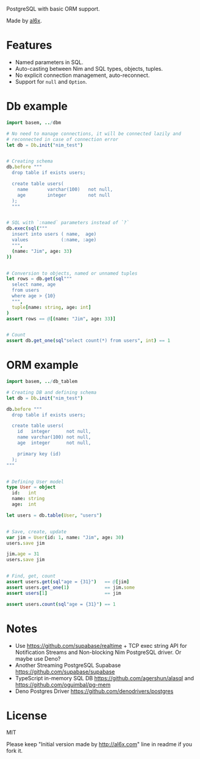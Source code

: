 PostgreSQL with basic ORM support.

Made by [al6x](http://al6x.com).

# Features

- Named parameters in SQL.
- Auto-casting between Nim and SQL types, objects, tuples.
- No explicit connection management, auto-reconnect.
- Support for `null` and `Option`.

# Db example

```Nim
import basem, ../dbm

# No need to manage connections, it will be connected lazily and
# reconnected in case of connection error
let db = Db.init("nim_test")


# Creating schema
db.before """
  drop table if exists users;

  create table users(
    name       varchar(100)   not null,
    age        integer        not null
  );
  """


# SQL with `:named` parameters instead of `?`
db.exec(sql("""
  insert into users ( name,  age)
  values            (:name, :age)
  """,
  (name: "Jim", age: 33)
))


# Conversion to objects, named or unnamed tuples
let rows = db.get(sql"""
  select name, age
  from users
  where age > {10}
  """,
  tuple[name: string, age: int]
)
assert rows == @[(name: "Jim", age: 33)]


# Count
assert db.get_one(sql"select count(*) from users", int) == 1
```

# ORM example

```Nim
import basem, ../db_tablem

# Creating DB and defining schema
let db = Db.init("nim_test")

db.before """
  drop table if exists users;

  create table users(
    id   integer      not null,
    name varchar(100) not null,
    age  integer      not null,

    primary key (id)
  );
"""


# Defining User model
type User = object
  id:   int
  name: string
  age:  int

let users = db.table(User, "users")


# Save, create, update
var jim = User(id: 1, name: "Jim", age: 30)
users.save jim

jim.age = 31
users.save jim


# Find, get, count
assert users.get(sql"age = {31}")   == @[jim]
assert users.get_one(1)             == jim.some
assert users[1]                     == jim

assert users.count(sql"age = {31}") == 1
```


# Notes

- Use https://github.com/supabase/realtime + TCP exec string API for Notification Streams and
  Non-blocking Nim PostgreSQL driver. Or maybe use Deno?
- Another Streaming PostgreSQL Supabase https://github.com/supabase/supabase
- TypeScript in-memory SQL DB https://github.com/agershun/alasql and https://github.com/oguimbal/pg-mem
- Deno Postgres Driver https://github.com/denodrivers/postgres

# License

MIT

Please keep "Initial version made by http://al6x.com" line in readme if you fork it.